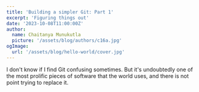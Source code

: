 ```yaml
---
title: 'Building a simpler Git: Part 1'
excerpt: 'Figuring things out'
date: '2023-10-08T11:00:00Z'
author:
  name: Chaitanya Munukutla
  picture: '/assets/blog/authors/c16a.jpg'
ogImage:
  url: '/assets/blog/hello-world/cover.jpg'
---
```


I don't know if I find Git confusing sometimes. But it's undoubtedly one of the most prolific pieces of software that the world uses, and there is not point trying to replace it.